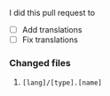 I did this pull request to
- [ ] Add translations
- [ ] Fix translations

### Changed files
1. `[lang]/[type].[name]`
